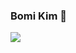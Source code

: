 ### Bomi Kim 🌱

<img src="https://img.shields.io/badge/React-green?style=social&logo=appveyor&logo=React&logoColor=61DAFB"/>

